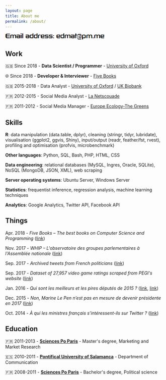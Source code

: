 ```yaml
---
layout: page
title: About me
permalink: /about/
---
```


![email](https://raw.githubusercontent.com/edomt/edomt.github.io/master/images/email.png)

## Work

🇬🇧 Since 2018 - **Data Scientist / Programmer** - [University of Oxford](https://www.phc.ox.ac.uk/)

🌐 Since 2018 - **Developer & Interviewer** - [Five Books](https://fivebooks.com/)

🇬🇧 2015-2018 - Data Analyst - [University of Oxford](https://www.ndph.ox.ac.uk/) / [UK Biobank](https://www.ukbiobank.ac.uk/)

🇫🇷 2012-2015 - Social Media Analyst - [La Netscouade](http://www.lanetscouade.com/)

🇫🇷 2011-2012 - Social Media Manager - [Europe Ecology-The Greens](http://eelv.fr/)


## Skills

**R**: data manipulation (data.table, dplyr), cleaning (stringr, tidyr, lubridate), visualisation (ggplot2, ggvis, Shiny), input/output (readr, feather/fst, rvest), profiling and optimisation (profvis, microbenchmark)

**Other languages**: Python, SQL, Bash, PHP, HTML, CSS

**Data engineering**: relational databases (MySQL, Ingres, Oracle, SQLite), NoSQL (MongoDB, JSON, XML), web scraping

**Server operating systems**: Ubuntu Server, Windows Server

**Statistics**: frequentist inference, regression analysis, machine learning techniques

**Analytics**: Google Analytics, Twitter API, Facebook API


## Things

Apr. 2018 - *Five Books – The best books on Computer Science and Programming* ([link](https://fivebooks.com/best-books/programming-computer-science-ana-bell/))

Nov. 2017 - *WHIP – L'observatoire des groupes parlementaires à l'Assemblée nationale* ([link](https://redouad.shinyapps.io/WHIP/))

Sep. 2017 - *Archived tweets from French politicians* ([link](https://github.com/edomt/tweets_archive_FRpol))

Sep. 2017 - *Dataset of 27,957 video game ratings scraped from PEGI's website* ([link](https://github.com/edomt/pegi))

Jan. 2016 - *Qui sont les meilleurs et les pires députés de 2015 ?* ([link](https://www.lesechos.fr/15/01/2016/lesechos.fr/021620041874_qui-sont-les-meilleurs-et-les-pires-deputes-de-2015--.htm), [link](https://github.com/edomt/datapol))

Dec. 2015 - *Non, Marine Le Pen n’est pas en mesure de devenir présidente en 2017* ([link](https://medium.com/@edmathieu/non-marine-le-pen-n-est-pas-en-mesure-de-devenir-pr%C3%A9sidente-en-2017-859ebe516e5d))

Oct. 2014 - *À qui les ministres français s’intéressent-ils sur Twitter ?* ([link](https://medium.com/@edmathieu/a-qui-les-ministres-du-gouvernement-francais-sinteressent-ils-sur-twitter-4f21d2c98c2a))


## Education

🇫🇷 2011-2013 - [**Sciences Po Paris**](https://en.wikipedia.org/wiki/Sciences_Po) - Master's degree, Marketing and Market Research

🇪🇸 2010-2011 - [**Pontifical University of Salamanca**](https://en.wikipedia.org/wiki/Pontifical_University_of_Salamanca) - Department of Communication

🇫🇷 2008-2011 - [**Sciences Po Paris**](https://en.wikipedia.org/wiki/Sciences_Po) - Bachelor's degree, Political science

